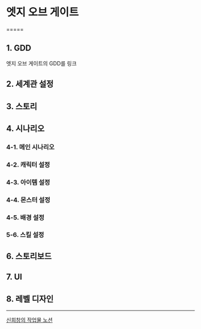 
# 엣지 오브 게이트
=====
## 1. GDD
엣지 오브 게이트의 GDD를 링크
## 2. 세계관 설정
## 3. 스토리
## 4. 시나리오
###     4-1. 메인 시나리오
###     4-2. 캐릭터 설정
###     4-3. 아이템 설정
###     4-4. 몬스터 설정
###     4-5. 배경 설정
###     5-6. 스킬 설정
## 6. 스토리보드
## 7. UI
## 8. 레벨 디자인
-----



[신희창의 작업물 노션](https://prairie-spinach-4fb.notion.site/d73eae4bdc83488c84aacc69bc57f8c5?pvs=4)